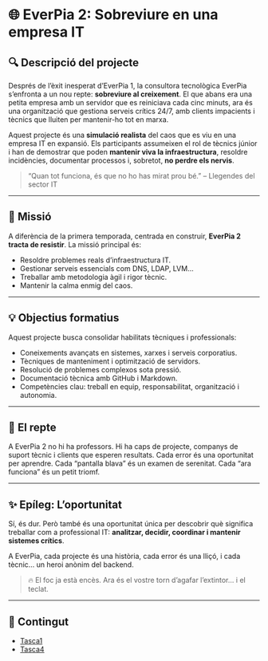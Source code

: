 # 🌐 EverPia 2: Sobreviure en una empresa IT

## 🔍 Descripció del projecte

Després de l’èxit inesperat d’EverPia 1, la consultora tecnològica EverPia s’enfronta a un nou repte: **sobreviure al creixement**. El que abans era una petita empresa amb un servidor que es reiniciava cada cinc minuts, ara és una organització que gestiona serveis crítics 24/7, amb clients impacients i tècnics que lluiten per mantenir-ho tot en marxa.

Aquest projecte és una **simulació realista** del caos que es viu en una empresa IT en expansió. Els participants assumeixen el rol de tècnics júnior i han de demostrar que poden **mantenir viva la infraestructura**, resoldre incidències, documentar processos i, sobretot, **no perdre els nervis**.

> “Quan tot funciona, és que no ho has mirat prou bé.” – Llegendes del sector IT
---

## 🎯 Missió

A diferència de la primera temporada, centrada en construir, **EverPia 2 tracta de resistir**. La missió principal és:

- Resoldre problemes reals d’infraestructura IT.
- Gestionar serveis essencials com DNS, LDAP, LVM...
- Treballar amb metodologia àgil i rigor tècnic.
- Mantenir la calma enmig del caos.

---

## 💡 Objectius formatius

Aquest projecte busca consolidar habilitats tècniques i professionals:

- Coneixements avançats en sistemes, xarxes i serveis corporatius.
- Tècniques de manteniment i optimització de servidors.
- Resolució de problemes complexos sota pressió.
- Documentació tècnica amb GitHub i Markdown.
- Competències clau: treball en equip, responsabilitat, organització i autonomia.

---

## 🧯 El repte

A EverPia 2 no hi ha professors. Hi ha caps de projecte, companys de suport tècnic i clients que esperen resultats. Cada error és una oportunitat per aprendre. Cada “pantalla blava” és un examen de serenitat. Cada “ara funciona” és un petit triomf.

---

## ✨ Epíleg: L’oportunitat

Sí, és dur. Però també és una oportunitat única per descobrir què significa treballar com a professional IT: **analitzar, decidir, coordinar i mantenir sistemes crítics**.

A EverPia, cada projecte és una història, cada error és una lliçó, i cada tècnic… un heroi anònim del backend.

> 🔥 El foc ja està encès. Ara és el vostre torn d’agafar l’extintor… i el teclat.
---
## 📂 Contingut

- [Tasca1](T1)
- [Tasca4](T4)

